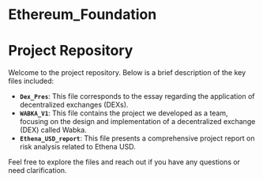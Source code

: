# Ethereum_Foundation
# Project Repository

Welcome to the project repository. Below is a brief description of the key files included:

- **`Dex_Pres`**: This file corresponds to the essay regarding the application of decentralized exchanges (DEXs).
- **`WABKA_V1`**: This file contains the project we developed as a team, focusing on the design and implementation of a decentralized exchange (DEX) called Wabka.
- **`Ethena_USD_report`**: This file presents a comprehensive project report on risk analysis related to Ethena USD.

Feel free to explore the files and reach out if you have any questions or need clarification.
